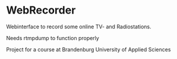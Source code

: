 WebRecorder
===========

Webinterface to record some online 
TV- and Radiostations.

Needs rtmpdump to function properly


Project for a course at Brandenburg University of Applied Sciences
